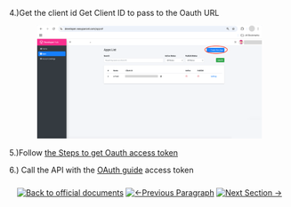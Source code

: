 4.)Get the client id
Get Client ID to pass to the Oauth URL
<p align="center">
<img src="../8.Picture/ 1.Developer Hub/create_new_application.png" alt="Logo" style="width:80%">
</p>

5.)Follow [the Steps to get Oauth access token](../3.OAuth%20Authentication/1.%20oauth%20authentication%20guide.md)

6.) Call the API with the [OAuth guide](../3.OAuth%20Authentication/1.%20oauth%20authentication%20guide.md) access token


<p align="center">
<div align="center" style="margin: 1.5rem 0;">

[![Back to official documents](https://img.shields.io/badge/Back_to_official_documents-007ACC?style=for-the-badge&scale=1.3)](../README.md)
[![←Previous Paragraph](https://img.shields.io/badge/Previous_Paragraph_%E2%86%90-FF7733?style=for-the-badge&scale=1.3)](../1.Developer%20Hub/2.set%20up%20app.md)
[![Next Section →](https://img.shields.io/badge/Next_Section_%E2%86%92-00CC88?style=for-the-badge&scale=1.3)](/2.Create%20Sandbox/1.Setup%20Demo%20Account.md)

</div>
